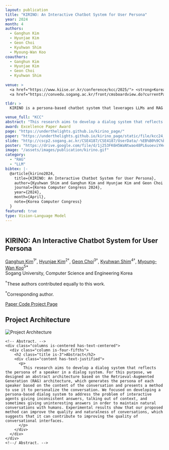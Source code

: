 ```yaml
---
layout: publication
title: "KIRINO: An Interactive Chatbot System for User Persona"
year: 2024
month: 4
authors:
  - Ganghun Kim
  - Hyunjae Kim
  - Geon Choi
  - Kyuhwan Shim
  - Myoung-Wan Koo
coauthors:
  - Ganghun Kim
  - Hyunjae Kim
  - Geon Choi
  - Kyuhwan Shim
 
venue: >
  <a href="https://www.kiise.or.kr/conference/kcc/2025/"> <strong>Korean Computer Congress 2024</strong>  </a><br>
  <a href="https://convedu.sogang.ac.kr/front/cmsboardview.do?currentPage=3&searchField=ALL&searchValue=&searchLowItem=ALL&bbsConfigFK=5551&siteId=convedu&pkid=908203"><strong>Sogang Convergence Technology Competition</strong></a>

tldr: >
  KIRINO is a persona-based chatbot system that leverages LLMs and RAG to generate personalized, natural conversations, achieving up to 38% improvement in human evaluations.

venue_full: "KCC"
abstract: "This research aims to develop a dialog system that reflects the persona of a speaker in a dialog system. For this purpose, we designed an abstract architecture based on the Retrieval-Augmented Generation (RAG) architecture, which generates the persona of each speaker based on the content of the conversation and presents a method to use it to personalize the conversation. We focused on developing a persona-based dialog system to address the problem of interactive agents giving inconsistent answers, talking out of context, and sometimes giving uninteresting answers in order to maintain natural conversations with humans. Experimental results show that our proposed method can improve the quality and naturalness of conversations, which suggests that it can contribute to improving the quality of conversational interfaces."
award: Excellence Paper Award
page: "https://underthelights.github.io/kirino_page/"
paper: "https://underthelights.github.io/kirino_page/static/file/kcc24_kirino.pdf"
slide: "http://cscp2.sogang.ac.kr/CSE4187/CSE4187/UserData/-%EB%B0%9C%ED%91%9C%EC%9E%90%EB%A3%8C-%EC%A4%91%EA%B0%84%EB%B0%9C%ED%91%9C-_%EB%82%B4_%EC%86%8C%ED%94%84%ED%8A%B8%EC%9B%A8%EC%96%B4%EA%B0%80_%EC%9D%B4%EB%A0%87%EA%B2%8C_%EA%B7%80%EC%97%AC%EC%9A%B8_%EB%A6%AC%EA%B0%80_%EC%97%86%EC%96%B4.pdf"
poster: "https://drive.google.com/file/d/1j253FK6H5WaNtwao48PL6uoeviYHcIAt/view"
image: "/assets/images/publication/kirino.gif"
category: 
  - "RAG"
  - "LLM"
bibtex: |-
  @article{kirino2024,
    title={KIRINO: An Interactive Chatbot System for User Persona},
    author={Kyuhwan Shim and Ganghun Kim and Hyunjae Kim and Geon Choi and Myoung-Wan Koo},
    journal={Korea Computer Congress 2024},
    year={2024},
    month={April},
    note={Korea Computer Congress}
  }
featured: true
type: Vision-Language Model
---
```

<meta name="description" content="KIRINO : An Interactive Chatbot System for User Persona">
<meta name="keywords" content="Dialogue System, Chatbot, User Persona">
<meta name="viewport" content="width=device-width, initial-scale=1">
<title>KIRINO : An Interactive Chatbot System for User Persona</title>

<!-- Global site tag (gtag.js) - Google Analytics -->
<script async src="https://www.googletagmanager.com/gtag/js?id=G-PYVRSFMDRL"></script>
<script>
  window.dataLayer = window.dataLayer || [];
  function gtag(){dataLayer.push(arguments);}
  gtag('js', new Date());
  gtag('config', 'G-PYVRSFMDRL');
</script>

<link href="https://fonts.googleapis.com/css?family=Google+Sans|Noto+Sans|Castoro" rel="stylesheet">
<link rel="stylesheet" href="./static/css/bulma.min.css">
<link rel="stylesheet" href="https://cdn.jsdelivr.net/gh/jpswalsh/academicons@1/css/academicons.min.css">
<link rel="stylesheet" href="./static/css/index.css">
<link rel="icon" href="favicon.ico">

<script src="https://ajax.googleapis.com/ajax/libs/jquery/3.5.1/jquery.min.js"></script>
<script defer src="https://cdnjs.cloudflare.com/ajax/libs/font-awesome/5.15.3/js/all.min.js"></script>
<script src="./static/js/index.js"></script>
</head>
<body>

<section class="hero">
  <div class="hero-body">
    <div class="container is-max-desktop">
      <div class="columns is-centered">
        <div class="column has-text-centered">
          <h1 class="title is-1 publication-title">KIRINO: An Interactive Chatbot System for User Persona</h1>
          <div class="is-size-5 publication-authors">
            <span class="author-block">
              <a href="https://github.com/kanghun0819">Ganghun Kim</a><sup>1†</sup>,
            </span>
            <span class="author-block">
              <a href="https://typednow.com/">Hyunjae Kim</a><sup>2†</sup>,
            </span>
            <span class="author-block">
              <a href="https://github.com/MarsMan13">Geon Choi</a><sup>3†</sup>,
            </span>
            <span class="author-block">
              <a href="https://underthelights.github.io">Kyuhwan Shim</a><sup>4†</sup>,
            </span>
            <span class="author-block">
              <a href="https://isds.sogang.ac.kr/page/members">Myoung-Wan Koo</a><sup>5*</sup>
            </span>
          </div>
          <div class="is-size-5 publication-authors">
            <span class="author-block"><sup></sup>Sogang University, Computer Science and Engineering</span>
            <span class="author-block"><sup></sup>Korea</span>
          </div>
          <p><sup>†</sup>These authors contributed equally to this work.</p>
          <p><sup>*</sup>Corresponding author.</p>
          <div class="column has-text-centered">
            <div class="publication-links">
              <!-- PDF Link. -->
              <span class="link-block">
                <a href="https://underthelights.github.io/kirino_page/static/file/kcc24_kirino.pdf" class="external-link button is-normal is-rounded is-dark">
                  <span class="icon">
                    <i class="fas fa-file-pdf"></i>
                  </span>
                  <span>Paper</span>
                </a>
              </span>
              <!-- Code Link. -->
              <span class="link-block">
                <a href="https://github.com/itsnowkim/kirino" class="external-link button is-normal is-rounded is-dark">
                  <span class="icon">
                    <i class="fab fa-github"></i>
                  </span>
                  <span>Code</span>
                </a>
              </span>
              <!-- Project Page Link. -->
              <span class="link-block">
                <a href="https://underthelights.github.io/kirino_page" class="external-link button is-normal is-rounded is-dark">
                  <span class="icon">
                    <i class="fas fa-link"></i>
                  </span>
                  <span>Project Page</span>
                </a>
              </span>
            </div>
          </div>
        </div>
      </div>
    </div>
  </div>
</section>

<section class="section">
  <div class="container is-max-desktop">
    <!-- Project Architecture Image. -->
    <div class="columns is-centered has-text-centered">
      <div class="column is-four-fifths">
        <h2 class="title is-3">Project Architecture</h2>
        <div class="publication-video">
          <img src="https://underthelights.github.io/kirino_page/static/image/kirino_rag.png" alt="Project Architecture">
        </div>
      </div>
    </div>
    <!--/ Project Architecture Image. -->

    <!-- Abstract. -->
    <div class="columns is-centered has-text-centered">
      <div class="column is-four-fifths">
        <h2 class="title is-3">Abstract</h2>
        <div class="content has-text-justified">
          <p>
            This research aims to develop a dialog system that reflects the persona of a speaker in a dialog system. For this purpose, we designed an abstract architecture based on the Retrieval-Augmented Generation (RAG) architecture, which generates the persona of each speaker based on the content of the conversation and presents a method to use it to personalize the conversation. We focused on developing a persona-based dialog system to address the problem of interactive agents giving inconsistent answers, talking out of context, and sometimes giving uninteresting answers in order to maintain natural conversations with humans. Experimental results show that our proposed method can improve the quality and naturalness of conversations, which suggests that it can contribute to improving the quality of conversational interfaces.
          </p>
        </div>
      </div>
    </div>
    <!--/ Abstract. -->
  </div>
</section>
